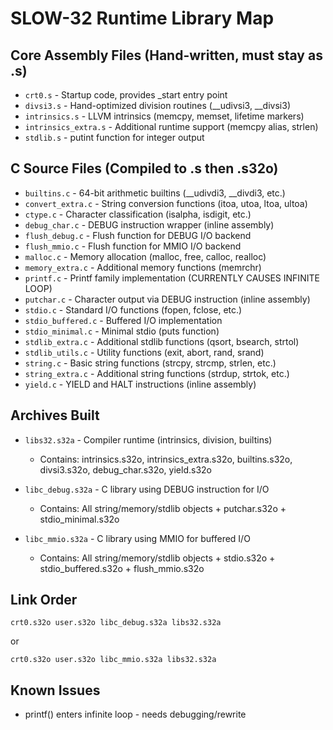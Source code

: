 # SLOW-32 Runtime Library Map

## Core Assembly Files (Hand-written, must stay as .s)
- `crt0.s` - Startup code, provides _start entry point
- `divsi3.s` - Hand-optimized division routines (__udivsi3, __divsi3)
- `intrinsics.s` - LLVM intrinsics (memcpy, memset, lifetime markers)
- `intrinsics_extra.s` - Additional runtime support (memcpy alias, strlen)
- `stdlib.s` - putint function for integer output

## C Source Files (Compiled to .s then .s32o)
- `builtins.c` - 64-bit arithmetic builtins (__udivdi3, __divdi3, etc.)
- `convert_extra.c` - String conversion functions (itoa, utoa, ltoa, ultoa)
- `ctype.c` - Character classification (isalpha, isdigit, etc.)
- `debug_char.c` - DEBUG instruction wrapper (inline assembly)
- `flush_debug.c` - Flush function for DEBUG I/O backend
- `flush_mmio.c` - Flush function for MMIO I/O backend
- `malloc.c` - Memory allocation (malloc, free, calloc, realloc)
- `memory_extra.c` - Additional memory functions (memrchr)
- `printf.c` - Printf family implementation (CURRENTLY CAUSES INFINITE LOOP)
- `putchar.c` - Character output via DEBUG instruction (inline assembly)
- `stdio.c` - Standard I/O functions (fopen, fclose, etc.)
- `stdio_buffered.c` - Buffered I/O implementation
- `stdio_minimal.c` - Minimal stdio (puts function)
- `stdlib_extra.c` - Additional stdlib functions (qsort, bsearch, strtol)
- `stdlib_utils.c` - Utility functions (exit, abort, rand, srand)
- `string.c` - Basic string functions (strcpy, strcmp, strlen, etc.)
- `string_extra.c` - Additional string functions (strdup, strtok, etc.)
- `yield.c` - YIELD and HALT instructions (inline assembly)

## Archives Built
- `libs32.s32a` - Compiler runtime (intrinsics, division, builtins)
  - Contains: intrinsics.s32o, intrinsics_extra.s32o, builtins.s32o, 
              divsi3.s32o, debug_char.s32o, yield.s32o

- `libc_debug.s32a` - C library using DEBUG instruction for I/O
  - Contains: All string/memory/stdlib objects + putchar.s32o + stdio_minimal.s32o

- `libc_mmio.s32a` - C library using MMIO for buffered I/O  
  - Contains: All string/memory/stdlib objects + stdio.s32o + stdio_buffered.s32o + flush_mmio.s32o

## Link Order
```
crt0.s32o user.s32o libc_debug.s32a libs32.s32a
```
or
```
crt0.s32o user.s32o libc_mmio.s32a libs32.s32a
```

## Known Issues
- printf() enters infinite loop - needs debugging/rewrite
